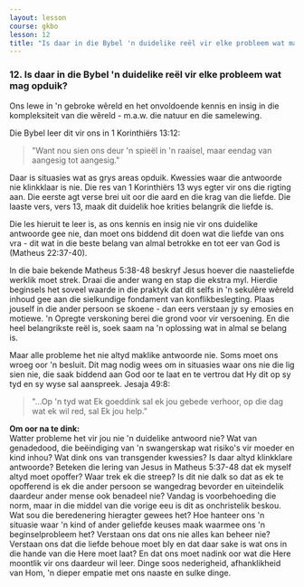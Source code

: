 ```yaml
---
layout: lesson
course: gkbo
lesson: 12
title: "Is daar in die Bybel 'n duidelike reël vir elke probleem wat mag opduik?"
---
```


### 12. Is daar in die Bybel 'n duidelike reël vir elke probleem wat mag opduik?
Ons lewe in 'n gebroke wêreld en het onvoldoende kennis en insig in die kompleksiteit van die wêreld - m.a.w. die natuur en die samelewing.

Die Bybel leer dit vir ons in 1 Korinthiërs 13:12:  
> "Want nou sien ons deur 'n spieël in 'n raaisel, maar eendag van aangesig tot aangesig."

Daar is situasies wat as grys areas opduik. Kwessies waar die antwoorde nie klinkklaar is nie. Die res van 1 Korinthiërs 13 wys egter vir ons die rigting aan. Die eerste agt verse brei uit oor die aard en die krag van die liefde. Die laaste vers, vers 13, maak dit duidelik hoe krities belangrik die liefde is.

Die les hieruit te leer is, as ons kennis en insig nie vir ons duidelike antwoorde gee nie, dan moet ons biddend dit doen wat die liefde van ons vra - dit wat in die beste belang van almal betrokke en tot eer van God is (Matheus 22:37-40).

In die baie bekende Matheus 5:38-48 beskryf Jesus hoever die naasteliefde werklik moet strek. Draai die ander wang en stap die ekstra myl. Hierdie beginsels het soveel waarde in die praktyk dat dit selfs in 'n sekulêre wêreld inhoud gee aan die sielkundige fondament van konflikbeslegting. Plaas jouself in die ander persoon se skoene - dan eers verstaan jy sy emosies en motiewe. 'n Opregte verskoning berei die grond voor vir versoening. En die heel belangrikste reël is, soek saam na 'n oplossing wat in almal se belang is.

Maar alle probleme het nie altyd maklike antwoorde nie. Soms moet ons wroeg oor 'n besluit. Dit mag nodig wees om in situasies waar ons nie die lig sien nie, die saak biddend aan God oor te laat en te vertrou dat Hy dit op sy tyd en sy wyse sal aanspreek. Jesaja 49:8:  
> "…Op 'n tyd wat Ek goeddink sal ek jou gebede verhoor, op die dag wat ek wil red, sal Ek jou help."

**Om oor na te dink:**  
Watter probleme het vir jou nie 'n duidelike antwoord nie? Wat van genadedood, die beëindiging van 'n swangerskap wat risiko's vir moeder en kind inhou? Wat dink ons van transgender kwessies? Is daar altyd klinkklare antwoorde? Beteken die lering van Jesus in Matheus 5:37-48 dat ek myself altyd moet opoffer? Waar trek ek die streep? Is dit nie dalk so dat as ek te opofferend is ek die ander persoon se wangedrag bevorder en uiteindelik daardeur ander mense ook benadeel nie? Vandag is voorbehoeding die norm, maar in die middel van die vorige eeu is dit as onchristelik beskou. Wat sou die beredenering hieragter gewees het? Hoe hanteer ons 'n situasie waar 'n kind of ander geliefde keuses maak waarmee ons 'n beginselprobleem het? Verstaan ons dat ons nie alles kan beheer nie? Verstaan ons dat die liefde behoue moet bly en dat daar sake is wat ons in die hande van die Here moet laat? En dat ons moet nadink oor wat die Here moontlik vir ons daardeur wil leer. Dinge soos nederigheid, afhanklikheid van Hom, 'n dieper empatie met ons naaste en sulke dinge.
